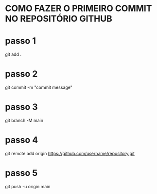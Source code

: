 # COMO FAZER O PRIMEIRO COMMIT NO REPOSITÓRIO GITHUB

# passo 1
git add .

# passo 2
git commit -m "commit message"

# passo 3
git branch -M main

# passo 4
git remote add origin https://github.com/username/repository.git

# passo 5
git push -u origin main